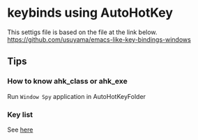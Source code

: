 # keybinds using AutoHotKey
This settigs file is based on the file at the link below.
https://github.com/usuyama/emacs-like-key-bindings-windows

## Tips
### How to know ahk_class or ahk_exe
Run `Window Spy` application in AutoHotKeyFolder

### Key list
See [here](https://www.autohotkey.com/docs/KeyList.html)